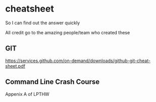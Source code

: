 # cheatsheet
So I can find out the answer quickly 

All credit go to the amazing people/team who created these 

## GIT 
https://services.github.com/on-demand/downloads/github-git-cheat-sheet.pdf

## Command Line Crash Course 
Appenix A of LPTHW 

